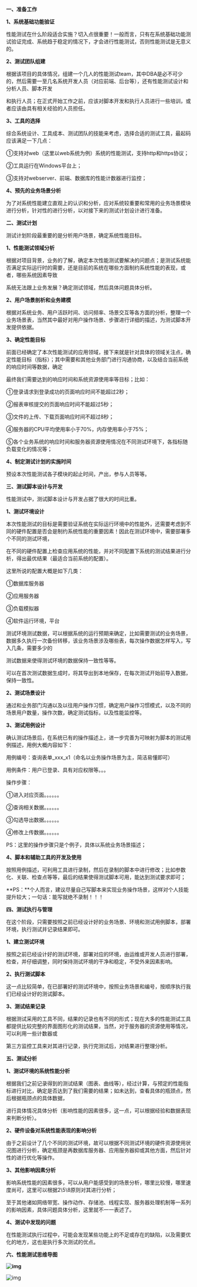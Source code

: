 **一、准备工作**

**1、系统基础功能验证**

性能测试在什么阶段适合实施？切入点很重要！一般而言，只有在系统基础功能测试验证完成、系统趋于稳定的情况下，才会进行性能测试，否则性能测试是无意义的。

**2、测试团队组建**

根据该项目的具体情况，组建一个几人的性能测试team，其中DBA是必不可少的，然后需要一至几名系统开发人员（对应前端、后台等），还有性能测试设计和分析人员、脚本开发

和执行人员；在正式开始工作之前，应该对脚本开发和执行人员进行一些培训，或者应该由具有相关经验的人员担任。

**3、工具的选择**

综合系统设计、工具成本、测试团队的技能来考虑，选择合适的测试工具，最起码应该满足一下几点：

①支持对web（这里以web系统为例）系统的性能测试，支持http和https协议；

②工具运行在Windows平台上；

③支持对webserver、前端、数据库的性能计数器进行监控；

**4、预先的业务场景分析**

为了对系统性能建立直观上的认识和分析，应对系统较重要和常用的业务场景模块进行分析，针对性的进行分析，以对接下来的测试计划设计进行准备。

 

**二、测试计划**

测试计划阶段最重要的是分析用户场景，确定系统性能目标。

**1、性能测试领域分析**

根据对项目背景，业务的了解，确定本次性能测试要解决的问题点；是测试系统能否满足实际运行时的需要，还是目前的系统在哪些方面制约系统性能的表现，或者，哪些系统因素导致

系统无法跟上业务发展？确定测试领域，然后具体问题具体分析。

**2、用户场景剖析和业务建模**

根据对系统业务、用户活跃时间、访问频率、场景交互等各方面的分析，整理一个业务场景表，当然其中最好对用户操作场景、步骤进行详细的描述，为测试脚本开发提供依据。

**3、确定性能目标**

前面已经确定了本次性能测试的应用领域，接下来就是针对具体的领域关注点，确定性能目标（指标）；其中需要和其他业务部门进行沟通协商，以及结合当前系统的响应时间等数据，确定

最终我们需要达到的响应时间和系统资源使用率等目标；比如：

①登录请求到登录成功的页面响应时间不能超过2秒；

②报表审核提交的页面响应时间不能超过5秒；

③文件的上传、下载页面响应时间不超过8秒；

④服务器的CPU平均使用率小于70%，内存使用率小于75%；

⑤各个业务系统的响应时间和服务器资源使用情况在不同测试环境下，各指标随负载变化的情况等；

**4、制定测试计划的实施时间**

预设本次性能测试各子模块的起止时间，产出，参与人员等等。

 

**三、测试脚本设计与开发**

性能测试中，测试脚本设计与开发占据了很大的时间比重。

**1、测试环境设计**

本次性能测试的目标是需要验证系统在实际运行环境中的性能外，还需要考虑到不同的硬件配置是否会是制约系统性能的重要因素！因此在测试环境中，需要部署多个不同的测试环境，

在不同的硬件配置上检查应用系统的性能，并对不同配置下系统的测试结果进行分析，得出最优结果（最适合当前系统的配置）。

这里所说的配置大概是如下几类：

①数据库服务器

②应用服务器

③负载模拟器

④软件运行环境，平台

测试环境测试数据，可以根据系统的运行预期来确定，比如需要测试的业务场景，数据多久执行一次备份转移，该业务场景涉及哪些表，每次操作数据怎样写入，写入几条，需要多少的

测试数据来使得测试环境的数据保持一致性等等。

可以在首次测试数据生成时，将其导出到本地保存，在每次测试开始前导入数据，保持一致性。

**2、测试场景设计**

通过和业务部门沟通以及以往用户操作习惯，确定用户操作习惯模式，以及不同的场景用户数量，操作次数，确定测试指标，以及性能监控等。

**3、测试用例设计**

确认测试场景后，在系统已有的操作描述上，进一步完善为可映射为脚本的测试用例描述，用例大概内容如下：

用例编号：查询表单_xxx_x1（命名以业务操作场景为主，简洁易懂即可）

用例条件：用户已登录、具有对应权限等。。。

操作步骤：

①进入对应页面。。。。。。

②查询相关数据。。。。。。

③勾选导出数据。。。。。。

④修改上传数据。。。。。。

PS：这里的操作步骤只是个例子，具体以系统业务场景描述；

**4、脚本和辅助工具的开发及使用**

按照用例描述，可利用工具进行录制，然后在录制的脚本中进行修改；比如参数化、关联、检查点等等，最后的结果使得测试脚本可用，能达到测试要求即可；

**PS：**个人而言，建议尽量自己写脚本来实现业务操作场景，这样对个人技能提升较大；一句话：能写就绝不录制！！！

 

**四、测试执行与管理**

在这个阶段，只需要按照之前已经设计好的业务场景、环境和测试用例脚本，部署环境，执行测试并记录结果即可。

**1、建立测试环境**

按照之前已经设计好的测试环境，部署对应的环境，由运维或开发人员进行部署，检查，并仔细调整，同时保持测试环境的干净和稳定，不受外来因素影响。

**2、执行测试脚本**

这一点比较简单，在已部署好的测试环境中，按照业务场景和编号，按顺序执行我们已经设计好的测试脚本。

**3、测试结果记录**

根据测试采用的工具不同，结果的记录也有不同的形式；现在大多的性能测试工具都提供比较完整的界面图形化的测试结果，当然，对于服务器的资源使用等情况，可以利用一些计数器或

第三方监控工具来对其进行记录，执行完测试后，对结果进行整理分析。

 

**五、测试分析**

**1、测试环境的系统性能分析**

根据我们之前记录得到的测试结果（图表、曲线等），经过计算，与预定的性能指标进行对比，确定是否达到了我们需要的结果；如未达到，查看具体的瓶颈点，然后根据瓶颈点的具体数据，

进行具体情况具体分析（影响性能的因素很多，这一点，可以根据经验和数据表现来判断分析）。

**2、硬件设备对系统性能表现的影响分析**

由于之前设计了几个不同的测试环境，故可以根据不同测试环境的硬件资源使用状况图进行分析，确定瓶颈是再数据库服务器、应用服务器抑或其他方面，然后针对性的进行优化等操作。

**3、其他影响因素分析**

影响系统性能的因素很多，可以从用户能感受到的场景分析，哪里比较慢，哪里速度尚可，这里可以根据2\5\8原则对其进行分析；

至于其他诸如网络带宽、操作动作、存储池、线程实现、服务器处理机制等一系列的影响因素，具体问题具体分析，这里就不一一表述了。

**4、测试中发现的问题**

在性能测试执行过程中，可能会发现某些功能上的不足或存在的缺陷，以及需要优化的地方，这也是执行多次测试的优点。

 

**六、性能测试思维导图**

**![img](https://images2015.cnblogs.com/blog/983980/201707/983980-20170711221158697-988722495.png)**

![img](https://images2015.cnblogs.com/blog/983980/201705/983980-20170521094823853-809047058.jpg)